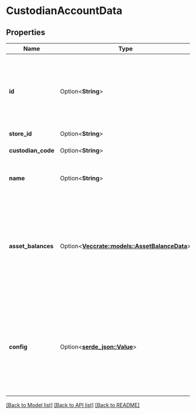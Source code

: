 # CustodianAccountData

## Properties

Name | Type | Description | Notes
------------ | ------------- | ------------- | -------------
**id** | Option<**String**> | The unique code of the customer's account with this custodian. The format depends on the custodian. | [optional]
**store_id** | Option<**String**> | The store ID. | [optional]
**custodian_code** | Option<**String**> | The code for the custodian. | [optional]
**name** | Option<**String**> | The name of the custodian account. | [optional]
**asset_balances** | Option<[**Vec<crate::models::AssetBalanceData>**](AssetBalanceData.md)> | A real-time loaded list of all assets (fiat and crypto) on this custodian and the quantity held in the account. Assets with qty 0 can be omitted. | [optional]
**config** | Option<[**serde_json::Value**](.md)> | The configuration of this custodian account. Specific contents depend on the custodian and your access permissions. | [optional]

[[Back to Model list]](../README.md#documentation-for-models) [[Back to API list]](../README.md#documentation-for-api-endpoints) [[Back to README]](../README.md)


